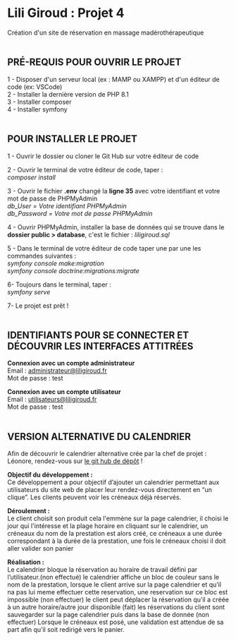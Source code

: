 # Lili Giroud : Projet 4
Création d'un site de réservation en massage madérothérapeutique 
<br />
<br />
## PRÉ-REQUIS POUR OUVRIR LE PROJET 
1 - Disposer d'un serveur local (ex : MAMP ou XAMPP) et d'un éditeur de code (ex: VSCode) <br />
2 - Installer la dernière version de PHP 8.1 <br />
3 - Installer composer <br />
4 - Installer symfony   
<br />
## POUR INSTALLER LE PROJET 
1 - Ouvrir le dossier ou cloner le Git Hub sur votre éditeur de code

2 - Ouvrir le terminal de votre éditeur de code, taper : <br />
    *composer install* 

3 - Ouvrir le fichier __.env__ changé la __ligne 35__ avec votre identifiant et votre mot de passe de PHPMyAdmin <br />
    *db_User = Votre identifiant PHPMyAdmin* <br />
    *db_Password = Votre mot de passe PHPMyAdmin*

4 - Ouvrir PHPMyAdmin, installer la base de données qui se trouve dans le __dossier public > database__, c'est le fichier : *liligiroud.sql*   

5 - Dans le terminal de votre éditeur de code taper une par une les commandes suivantes : <br />
    *symfony console make:migration* <br />
    *symfony console doctrine:migrations:migrate*

6- Toujours dans le terminal, taper : <br />
    *symfony serve*

7- Le projet est prêt !     
<br />
## IDENTIFIANTS POUR SE CONNECTER ET DÉCOUVRIR LES INTERFACES ATTITRÉES
__Connexion avec un compte administrateur__ <br />
Email : administrateur@liligiroud.fr <br />
Mot de passe : test

__Connexion avec un compte utilisateur__ <br />
Email : utilisateurs@liligiroud.fr <br />
Mot de passe : test
<br />
<br />
## VERSION ALTERNATIVE DU CALENDRIER 
Afin de découvrir le calendrier alternative crée par la chef de projet : Léonore, rendez-vous sur [le git hub de dépôt](https://github.com/AlyciaBedel/CalendarLeonore.git) !

__Objectif du développement :__ <br /> 
Ce développement a pour objectif d’ajouter un calendrier permettant aux utilisateurs du site web de placer leur rendez-vous directement en “un clique”. Les clients peuvent voir les créneaux déjà réservés.

__Déroulement :__ <br /> 
Le client choisit son produit cela l'emmène sur la page calendrier, il choisi le jour qui l'intéresse et la plage horaire en cliquant sur le calendrier, un créneaux du nom de la prestation est alors créé, ce créneaux a une durée correspondant à la durée de la prestation, une fois le créneaux choisi il doit aller valider son panier

__Réalisation :__ <br />
Le calendrier bloque la réservation au horaire de travail défini par l’utilisateur.(non effectué)
le calendrier affiche un bloc de couleur sans le nom de la prestation, lorsque le client arrive sur la page calendrier et qu’il na pas lui meme effectuer cette reservation, une reservation sur ce bloc est impossible (non effectuer)
le client peut déplacer la réservation qu’il a créée à un autre horaire/autre jour disponible (fait)
les réservations du client sont sauvegarder sur la page calendrier puis dans la base de donnée (non effectuer)
Lorsque le créneaux est posé, une validation est attendue de sa part afin qu’il soit redirigé vers le panier.
